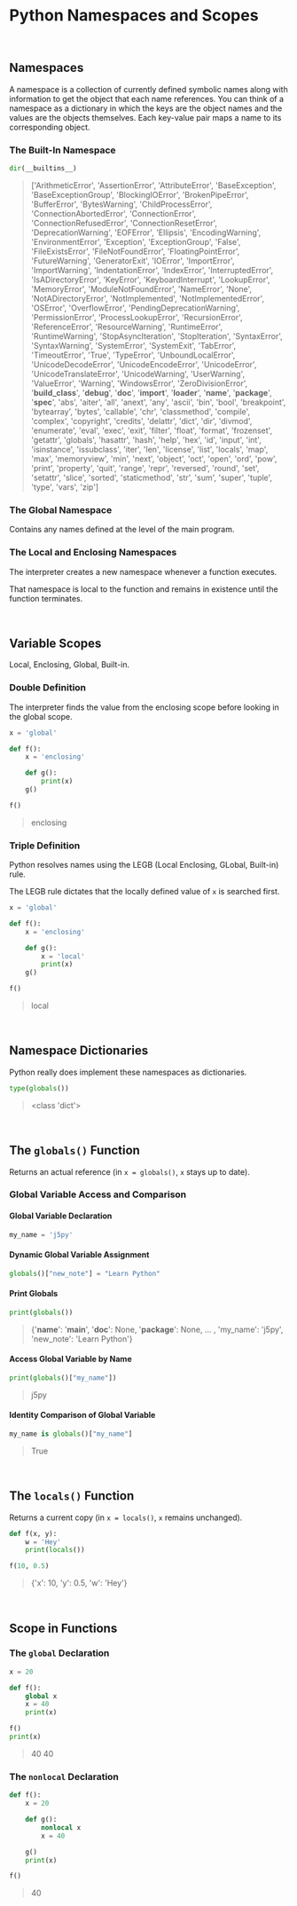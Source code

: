 




# Python Namespaces and Scopes

<br />




## Namespaces


A namespace is a collection of currently defined symbolic names along with information to get the object that each name references. You can think of a namespace as a dictionary in which the keys are the object names and the values are the objects themselves. Each key-value pair maps a name to its corresponding object.



### The Built-In Namespace

```Python
dir(__builtins__)
```
> ['ArithmeticError', 'AssertionError', 'AttributeError', 'BaseException', 'BaseExceptionGroup', 'BlockingIOError', 'BrokenPipeError', 'BufferError', 'BytesWarning', 'ChildProcessError', 'ConnectionAbortedError', 'ConnectionError', 'ConnectionRefusedError', 'ConnectionResetError', 'DeprecationWarning', 'EOFError', 'Ellipsis', 'EncodingWarning', 'EnvironmentError', 'Exception', 'ExceptionGroup', 'False', 'FileExistsError', 'FileNotFoundError', 'FloatingPointError', 'FutureWarning', 'GeneratorExit', 'IOError', 'ImportError', 'ImportWarning', 'IndentationError', 'IndexError', 'InterruptedError', 'IsADirectoryError', 'KeyError', 'KeyboardInterrupt', 'LookupError', 'MemoryError', 'ModuleNotFoundError', 'NameError', 'None', 'NotADirectoryError', 'NotImplemented', 'NotImplementedError', 'OSError', 'OverflowError', 'PendingDeprecationWarning', 'PermissionError', 'ProcessLookupError', 'RecursionError', 'ReferenceError', 'ResourceWarning', 'RuntimeError', 'RuntimeWarning', 'StopAsyncIteration', 'StopIteration', 'SyntaxError', 'SyntaxWarning', 'SystemError', 'SystemExit', 'TabError', 'TimeoutError', 'True', 'TypeError', 'UnboundLocalError', 'UnicodeDecodeError', 'UnicodeEncodeError', 'UnicodeError', 'UnicodeTranslateError', 'UnicodeWarning', 'UserWarning', 'ValueError', 'Warning', 'WindowsError', 'ZeroDivisionError', '__build_class__', '__debug__', '__doc__', '__import__', '__loader__', '__name__', '__package__', '__spec__', 'abs', 'aiter', 'all', 'anext', 'any', 'ascii', 'bin', 'bool', 'breakpoint', 'bytearray', 'bytes', 'callable', 'chr', 'classmethod', 'compile', 'complex', 'copyright', 'credits', 'delattr', 'dict', 'dir', 'divmod', 'enumerate', 'eval', 'exec', 'exit', 'filter', 'float', 'format', 'frozenset', 'getattr', 'globals', 'hasattr', 'hash', 'help', 'hex', 'id', 'input', 'int', 'isinstance', 'issubclass', 'iter', 'len', 'license', 'list', 'locals', 'map', 'max', 'memoryview', 'min', 'next', 'object', 'oct', 'open', 'ord', 'pow', 'print', 'property', 'quit', 'range', 'repr', 'reversed', 'round', 'set', 'setattr', 'slice', 'sorted', 'staticmethod', 'str', 'sum', 'super', 'tuple', 'type', 'vars', 'zip']



### The Global Namespace

Contains any names defined at the level of the main program.



### The Local and Enclosing Namespaces

The interpreter creates a new namespace whenever a function executes.

That namespace is local to the function and remains in existence until the function terminates.

<br />




## Variable Scopes


Local, Enclosing, Global, Built-in.



### Double Definition

The interpreter finds the value from the enclosing scope before looking in the global scope.

```Python
x = 'global'

def f():
    x = 'enclosing'

    def g():
        print(x)
    g()

f()
```
> enclosing



### Triple Definition

Python resolves names using the LEGB (Local Enclosing, GLobal, Built-in) rule.

The LEGB rule dictates that the locally defined value of `x` is searched first.

```Python
x = 'global'

def f():
    x = 'enclosing'

    def g():
        x = 'local'
        print(x)
    g()

f()
```
> local

<br />




## Namespace Dictionaries


Python really does implement these namespaces as dictionaries.

```Python
type(globals())
```
> <class 'dict'>

<br />




## The `globals()` Function


Returns an actual reference (in `x = globals()`, `x` stays up to date).



### Global Variable Access and Comparison


#### Global Variable Declaration

```Python
my_name = 'j5py'
```


#### Dynamic Global Variable Assignment

```Python
globals()["new_note"] = "Learn Python"
```


#### Print Globals

```Python
print(globals())
```
> {'__name__': '__main__', '__doc__': None, '__package__': None, ... , 'my_name': 'j5py', 'new_note': 'Learn Python'}


#### Access Global Variable by Name

```Python
print(globals()["my_name"])
```
> j5py


#### Identity Comparison of Global Variable

```Python
my_name is globals()["my_name"]
```
> True

<br />




## The `locals()` Function


Returns a current copy (in `x = locals()`, `x` remains unchanged).

```Python
def f(x, y):
    w = 'Hey'
    print(locals())

f(10, 0.5)
```
> {'x': 10, 'y': 0.5, 'w': 'Hey'}

<br />




## Scope in Functions



### The `global` Declaration

```Python
x = 20

def f():
    global x
    x = 40
    print(x)

f()
print(x)
```
> 40
> 40



### The `nonlocal` Declaration

```Python
def f():
    x = 20

    def g():
        nonlocal x
        x = 40

    g()
    print(x)

f()
```
> 40
